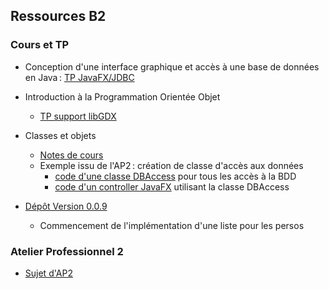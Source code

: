 ## Ressources B2

### Cours et TP

- Conception d'une interface graphique et accès à une base de données en Java : [TP JavaFX/JDBC](tp/tp-javafx-jdbc/README.md)

- Introduction à la Programmation Orientée Objet
  - [TP support libGDX](tp/tp-libgdx/README.adoc)

- Classes et objets
  - [Notes de cours](notes/classes_objets.adoc)
  - Exemple issu de l'AP2 : création de classe d'accès aux données
    - [code d'une classe DBAccess](dbaccess/DBAccess.java) pour tous les accès à la BDD
    - [code d'un controller JavaFX](dbaccess/EcranController.java) utilisant la classe DBAccess

- [Dépôt Version 0.0.9](https://github.com/rose-line/wanted-v009)
  - Commencement de l'implémentation d'une liste pour les persos

### Atelier Professionnel 2

- [Sujet d'AP2](ap2/README.md)
